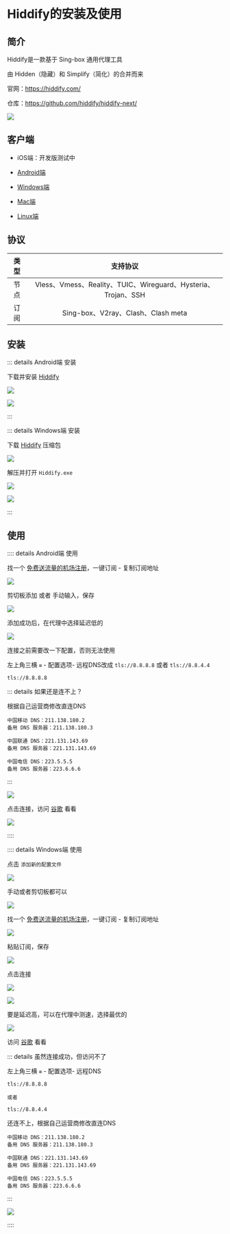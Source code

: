 # Hiddify的安装及使用




## 简介

Hiddify是一款基于 Sing-box 通用代理工具

由 Hidden（隐藏）和 Simplify（简化）的合并而来

官网：https://hiddify.com/

仓库：https://github.com/hiddify/hiddify-next/


![](/Hiddify/Hiddify.png)




## 客户端

* iOS端：开发版测试中

* [Android端](https://github.com/hiddify/hiddify-next/releases)

* [Windows端](https://github.com/hiddify/hiddify-next/releases)

* [Mac端](https://github.com/hiddify/hiddify-next/releases)

* [Linux端](https://github.com/hiddify/hiddify-next/releases)



## 协议

| 类型 | 支持协议 |
|:-:|:-:|
| 节点 | Vless、Vmess、Reality、TUIC、Wireguard、Hysteria、Trojan、SSH |
| 订阅 | Sing-box、V2ray、Clash、Clash meta |




## 安装


::: details Android端 安装

下载并安装 [Hiddify](https://github.com/hiddify/hiddify-next/releases)

![](/Hiddify/android/android-01.png)

![](/Hiddify/android/android-02.png)

:::







::: details Windows端 安装

下载 [Hiddify](https://github.com/hiddify/hiddify-next/releases) 压缩包

![](/Hiddify/windows/windows-01.png)

解压并打开 `Hiddify.exe`

![](/Hiddify/windows/windows-02.png)


![](/Hiddify/windows/windows-03.png)

:::







## 使用




:::: details Android端 使用


找一个 [免费送流量的机场注册](./channel.md)，一键订阅 - 复制订阅地址

![](/Hiddify/android/android-03.png)


剪切板添加 或者 手动输入，保存

![](/Hiddify/android/android-04.png)

添加成功后，在代理中选择延迟低的

![](/Hiddify/android/android-05.png)

连接之前需要改一下配置，否则无法使用

左上角三横 `≡` - 配置选项- 远程DNS改成 `tls://8.8.8.8` 或者 `tls://8.8.4.4`

```
tls://8.8.8.8
```

::: details 如果还是连不上？

根据自己运营商修改直连DNS

```
中国移动 DNS：211.138.180.2
备用 DNS 服务器：211.138.180.3

中国联通 DNS：221.131.143.69
备用 DNS 服务器：221.131.143.69

中国电信 DNS：223.5.5.5
备用 DNS 服务器：223.6.6.6
```
:::

![](/Hiddify/android/android-06.png)

点击连接，访问 [谷歌](https://www.google.com) 看看


![](/Hiddify/android/android-07.png)

::::







:::: details Windows端 使用

点击 `添加新的配置文件`

![](/Hiddify/windows/windows-04.png)

手动或者剪切板都可以

![](/Hiddify/windows/windows-05.png)


找一个 [免费送流量的机场注册](./channel.md)，一键订阅 - 复制订阅地址

![](/Hiddify/windows/windows-06.png)


粘贴订阅，保存

![](/Hiddify/windows/windows-07.png)


点击连接

![](/Hiddify/windows/windows-08.png)


![](/Hiddify/windows/windows-09.png)


要是延迟高，可以在代理中测速，选择最优的

![](/Hiddify/windows/windows-10.png)

访问 [谷歌](https://www.google.com) 看看

::: details 虽然连接成功，但访问不了

左上角三横 `≡` - 配置选项- 远程DNS

```
tls://8.8.8.8

或者

tls://8.8.4.4
```


还连不上，根据自己运营商修改直连DNS

```
中国移动 DNS：211.138.180.2
备用 DNS 服务器：211.138.180.3

中国联通 DNS：221.131.143.69
备用 DNS 服务器：221.131.143.69

中国电信 DNS：223.5.5.5
备用 DNS 服务器：223.6.6.6
```
:::

![](/Hiddify/windows/windows-11.png)

::::
